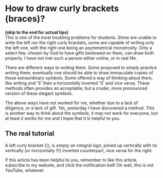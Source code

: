 # How to draw curly brackets (braces)?
**(skip to the end for actual tips)** \
This is one of the most troubling problems for students. Shme are unable to write the left nor the right curly brackets, some are capable of writing only the left one, with the right one being an asymmetrical monstrosity. Only a select few, chosen by God to have gifts bestowed on them, can draw both properly. I have not met such a person either online, or in real life.

There are different ways to writing them. Some proposed to simply practice writing them, eventually one should be able to draw immaculate copies of these extraordinary symbols. Some offered a way of thinking about them, like writing and 'S' then a horizontally inverted 'S' and vice versa. These methods often provides an acceptable, but a cruder, more pronounced version of these elegant symbols.

The above ways have not worked for me, whether due to a lack of diligence, or a lack of gift. Yet, yesterday I have discovered a method. This is another way to think about the symbols, it may not work for everyone, but at least it works for me and I hope that it is helpful to you.

## The real tutorial

A left curly bracket ({), is simply an integral sign, joined up vertically with its vertically (or horizontally !!!) inverted counterpart, vice versa for the right.

If this article has been helpful to you, remember to like this article, subscribe to my website, and click the notification bell! Oh wait, this is not YouTube, whatever.
